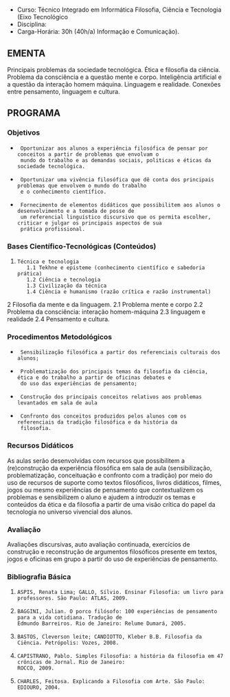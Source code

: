 #  

* Curso: Técnico Integrado em Informática
                Filosofia, Ciência e Tecnologia (Eixo Tecnológico
* Disciplina:                                                                            
* Carga-Horária: 30h (40h/a)
                Informação e Comunicação).

## EMENTA

Principais problemas da sociedade tecnológica. Ética e filosofia da ciência. Problema da consciência e a questão
mente e corpo. Inteligência artificial e a questão da interação homem máquina. Linguagem e realidade. Conexões
entre pensamento, linguagem e cultura.

## PROGRAMA
### Objetivos

*      Oportunizar aos alunos a experiência filosófica de pensar por conceitos a partir de problemas que envolvam o
       mundo do trabalho e as demandas sociais, politicas e éticas da sociedade tecnológica.
*      Oportunizar uma vivência filosófica que dê conta dos principais problemas que envolvem o mundo do trabalho
       e o conhecimento científico.
*      Fornecimento de elementos didáticos que possibilitem aos alunos o desenvolvimento e a tomada de posse de
       um referencial linguístico discursivo que os permita escolher, criticar e julgar os principais aspectos de sua
       prática profissional.

### Bases Científico-Tecnológicas (Conteúdos)

1.     Técnica e tecnologia
          1.1 Tekhne e episteme (conhecimento científico e sabedoria prática)
          1.2 Ciência e tecnologia
          1.3 Civilização da técnica
          1.4 Ciência e humanismo (razão crítica e razão instrumental)

2      Filosofia da mente e da linguagem.
           2.1 Problema mente e corpo
           2.2 Problema da consciência: interação homem-máquina
           2.3 linguagem e realidade
           2.4 Pensamento e cultura.

### Procedimentos Metodológicos

*      Sensibilização filosófica a partir dos referenciais culturais dos alunos;
*      Problematização dos principais temas da filosofia da ciência, ética e do trabalho a partir de oficinas debates e
       do uso das experiências de pensamento;
*      Construção dos principais conceitos relativos aos problemas levantados em sala de aula
*      Confronto dos conceitos produzidos pelos alunos com os referenciais da tradição filosófica e da história da
       filosofia.

### Recursos Didáticos

As aulas serão desenvolvidas com recursos que possibilitem a (re)construção da experiência filosófica em sala de
aula (sensibilização, problematização, conceituação e confronto com a tradição) por meio do uso de recursos de
suporte como textos filosóficos, livros didáticos, filmes, jogos ou mesmo experiências de pensamento que
contextualizem os problemas e sensibilizem o aluno e ajudem a introduzir os temas e conteúdos da ética e da
filosofia a partir de uma visão crítica do papel da tecnologia no universo vivencial dos alunos.

### Avaliação

Avaliações discursivas, auto avaliação continuada, exercícios de construção e reconstrução de argumentos
filosóficos presente em textos, jogos e oficinas em grupo a partir do uso de experiências de pensamento.

### Bibliografia Básica

1.     ASPIS, Renata Lima; GALLO, Sílvio. Ensinar Filosofia: um livro para professores. São Paulo: ATLAS, 2009.
2.     BAGGINI, Julian. O porco filósofo: 100 experiências de pensamento para a vida cotidiana. Tradução de
       Edmundo Barreiros. Rio de Janeiro: Relume Dumará, 2005.
3.     BASTOS, Cleverson leite; CANDIOTTO, Kleber B.B. Filosofia da Ciência. Petrópolis: Vozes, 2008.
4.     CAPISTRANO, Pablo. Simples Filosofia: a história da filosofia em 47 crônicas de Jornal. Rio de Janeiro:
       ROCCO, 2009.
5.     CHARLES, Feitosa. Explicando a Filosofia com Arte. São Paulo: EDIOURO, 2004.
